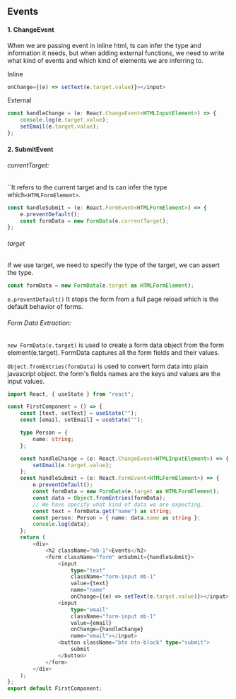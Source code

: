## Events

#### 1. ChangeEvent

When we are passing event in inline html, ts can infer the type and information it needs, but when adding external functions, we need to write what kind of events and which kind of elements we are inferring to.

Inline

```ts
onChange={(e) => setText(e.target.value)}></input>
```

External

```ts
const handleChange = (e: React.ChangeEvent<HTMLInputElement>) => {
	console.log(e.target.value);
	setEmail(e.target.value);
};
```

#### 2. SubmitEvent

###### currentTarget:

``It refers to the current target and ts can infer the type which`<HTMLFormElement>`.

```ts
const handleSubmit = (e: React.FormEvent<HTMLFormElement>) => {
	e.preventDefault();
	const formData = new FormData(e.currentTarget);
};
```

###### target

If we use target, we need to specify the type of the target, we can assert the type.

```ts
const formData = new FormData(e.target as HTMLFormElement);
```

`e.preventDefault()` It stops the form from a full page reload which is the default behavior of forms.

###### Form Data Extraction:

`new FormData(e.target)` is used to create a form data object from the form element(e.target).
FormData captures all the form fields and their values.

`Object.fromEntries(formData)` is used to convert form data into plain javascript object.
the form's fields names are the keys and values are the input values.

```ts
import React, { useState } from "react";

const FirstComponent = () => {
	const [text, setText] = useState("");
	const [email, setEmail] = useState("");

	type Person = {
		name: string;
	};

	const handleChange = (e: React.ChangeEvent<HTMLInputElement>) => {
		setEmail(e.target.value);
	};
	const handleSubmit = (e: React.FormEvent<HTMLFormElement>) => {
		e.preventDefault();
		const formData = new FormData(e.target as HTMLFormElement);
		const data = Object.fromEntries(formData);
		// We have specify what kind of data we are expecting.
		const text = formData.get("name") as string;
		const person: Person = { name: data.name as string };
		console.log(data);
	};
	return (
		<div>
			<h2 className="mb-1">Events</h2>
			<form className="form" onSubmit={handleSubmit}>
				<input
					type="text"
					className="form-input mb-1"
					value={text}
					name="name"
					onChange={(e) => setText(e.target.value)}></input>
				<input
					type="email"
					className="form-input mb-1"
					value={email}
					onChange={handleChange}
					name="email"></input>
				<button className="btn btn-block" type="submit">
					submit
				</button>
			</form>
		</div>
	);
};
export default FirstComponent;
```
